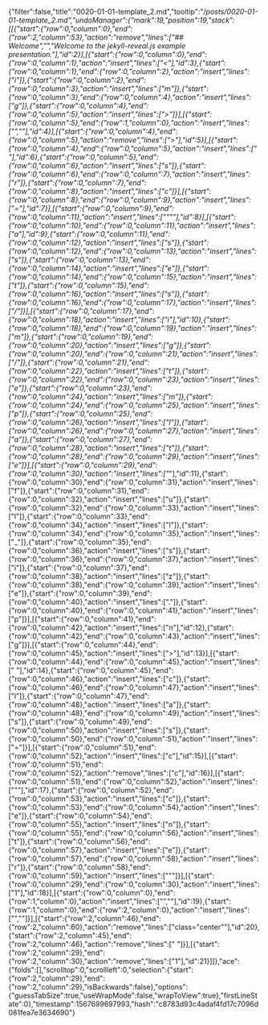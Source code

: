 {"filter":false,"title":"0020-01-01-template_2.md","tooltip":"/_posts/0020-01-01-template_2.md","undoManager":{"mark":19,"position":19,"stack":[[{"start":{"row":0,"column":0},"end":{"row":2,"column":53},"action":"remove","lines":["## Welcome","","Welcome to the jekyll-reveal.js example presentation."],"id":2}],[{"start":{"row":0,"column":0},"end":{"row":0,"column":1},"action":"insert","lines":["<"],"id":3},{"start":{"row":0,"column":1},"end":{"row":0,"column":2},"action":"insert","lines":["i"]},{"start":{"row":0,"column":2},"end":{"row":0,"column":3},"action":"insert","lines":["m"]},{"start":{"row":0,"column":3},"end":{"row":0,"column":4},"action":"insert","lines":["g"]},{"start":{"row":0,"column":4},"end":{"row":0,"column":5},"action":"insert","lines":[">"]}],[{"start":{"row":0,"column":5},"end":{"row":1,"column":0},"action":"insert","lines":["",""],"id":4}],[{"start":{"row":0,"column":4},"end":{"row":0,"column":5},"action":"remove","lines":[">"],"id":5}],[{"start":{"row":0,"column":4},"end":{"row":0,"column":5},"action":"insert","lines":[" "],"id":6},{"start":{"row":0,"column":5},"end":{"row":0,"column":6},"action":"insert","lines":["s"]},{"start":{"row":0,"column":6},"end":{"row":0,"column":7},"action":"insert","lines":["r"]},{"start":{"row":0,"column":7},"end":{"row":0,"column":8},"action":"insert","lines":["c"]}],[{"start":{"row":0,"column":8},"end":{"row":0,"column":9},"action":"insert","lines":["="],"id":7}],[{"start":{"row":0,"column":9},"end":{"row":0,"column":11},"action":"insert","lines":["\"\""],"id":8}],[{"start":{"row":0,"column":10},"end":{"row":0,"column":11},"action":"insert","lines":["a"],"id":9},{"start":{"row":0,"column":11},"end":{"row":0,"column":12},"action":"insert","lines":["s"]},{"start":{"row":0,"column":12},"end":{"row":0,"column":13},"action":"insert","lines":["s"]},{"start":{"row":0,"column":13},"end":{"row":0,"column":14},"action":"insert","lines":["e"]},{"start":{"row":0,"column":14},"end":{"row":0,"column":15},"action":"insert","lines":["t"]},{"start":{"row":0,"column":15},"end":{"row":0,"column":16},"action":"insert","lines":["s"]},{"start":{"row":0,"column":16},"end":{"row":0,"column":17},"action":"insert","lines":["/"]}],[{"start":{"row":0,"column":17},"end":{"row":0,"column":18},"action":"insert","lines":["i"],"id":10},{"start":{"row":0,"column":18},"end":{"row":0,"column":19},"action":"insert","lines":["m"]},{"start":{"row":0,"column":19},"end":{"row":0,"column":20},"action":"insert","lines":["g"]},{"start":{"row":0,"column":20},"end":{"row":0,"column":21},"action":"insert","lines":["/"]},{"start":{"row":0,"column":21},"end":{"row":0,"column":22},"action":"insert","lines":["t"]},{"start":{"row":0,"column":22},"end":{"row":0,"column":23},"action":"insert","lines":["e"]},{"start":{"row":0,"column":23},"end":{"row":0,"column":24},"action":"insert","lines":["m"]},{"start":{"row":0,"column":24},"end":{"row":0,"column":25},"action":"insert","lines":["p"]},{"start":{"row":0,"column":25},"end":{"row":0,"column":26},"action":"insert","lines":["l"]},{"start":{"row":0,"column":26},"end":{"row":0,"column":27},"action":"insert","lines":["a"]},{"start":{"row":0,"column":27},"end":{"row":0,"column":28},"action":"insert","lines":["t"]},{"start":{"row":0,"column":28},"end":{"row":0,"column":29},"action":"insert","lines":["e"]}],[{"start":{"row":0,"column":29},"end":{"row":0,"column":30},"action":"insert","lines":["_"],"id":11},{"start":{"row":0,"column":30},"end":{"row":0,"column":31},"action":"insert","lines":["f"]},{"start":{"row":0,"column":31},"end":{"row":0,"column":32},"action":"insert","lines":["u"]},{"start":{"row":0,"column":32},"end":{"row":0,"column":33},"action":"insert","lines":["l"]},{"start":{"row":0,"column":33},"end":{"row":0,"column":34},"action":"insert","lines":["l"]},{"start":{"row":0,"column":34},"end":{"row":0,"column":35},"action":"insert","lines":["_"]},{"start":{"row":0,"column":35},"end":{"row":0,"column":36},"action":"insert","lines":["s"]},{"start":{"row":0,"column":36},"end":{"row":0,"column":37},"action":"insert","lines":["i"]},{"start":{"row":0,"column":37},"end":{"row":0,"column":38},"action":"insert","lines":["z"]},{"start":{"row":0,"column":38},"end":{"row":0,"column":39},"action":"insert","lines":["e"]},{"start":{"row":0,"column":39},"end":{"row":0,"column":40},"action":"insert","lines":["."]},{"start":{"row":0,"column":40},"end":{"row":0,"column":41},"action":"insert","lines":["p"]}],[{"start":{"row":0,"column":41},"end":{"row":0,"column":42},"action":"insert","lines":["n"],"id":12},{"start":{"row":0,"column":42},"end":{"row":0,"column":43},"action":"insert","lines":["g"]}],[{"start":{"row":0,"column":44},"end":{"row":0,"column":45},"action":"insert","lines":[">"],"id":13}],[{"start":{"row":0,"column":44},"end":{"row":0,"column":45},"action":"insert","lines":[" "],"id":14},{"start":{"row":0,"column":45},"end":{"row":0,"column":46},"action":"insert","lines":["c"]},{"start":{"row":0,"column":46},"end":{"row":0,"column":47},"action":"insert","lines":["l"]},{"start":{"row":0,"column":47},"end":{"row":0,"column":48},"action":"insert","lines":["a"]},{"start":{"row":0,"column":48},"end":{"row":0,"column":49},"action":"insert","lines":["s"]},{"start":{"row":0,"column":49},"end":{"row":0,"column":50},"action":"insert","lines":["s"]},{"start":{"row":0,"column":50},"end":{"row":0,"column":51},"action":"insert","lines":["="]}],[{"start":{"row":0,"column":51},"end":{"row":0,"column":52},"action":"insert","lines":["c"],"id":15}],[{"start":{"row":0,"column":51},"end":{"row":0,"column":52},"action":"remove","lines":["c"],"id":16}],[{"start":{"row":0,"column":51},"end":{"row":0,"column":52},"action":"insert","lines":["\""],"id":17},{"start":{"row":0,"column":52},"end":{"row":0,"column":53},"action":"insert","lines":["c"]},{"start":{"row":0,"column":53},"end":{"row":0,"column":54},"action":"insert","lines":["e"]},{"start":{"row":0,"column":54},"end":{"row":0,"column":55},"action":"insert","lines":["n"]},{"start":{"row":0,"column":55},"end":{"row":0,"column":56},"action":"insert","lines":["t"]},{"start":{"row":0,"column":56},"end":{"row":0,"column":57},"action":"insert","lines":["e"]},{"start":{"row":0,"column":57},"end":{"row":0,"column":58},"action":"insert","lines":["r"]},{"start":{"row":0,"column":58},"end":{"row":0,"column":59},"action":"insert","lines":["\""]}],[{"start":{"row":0,"column":29},"end":{"row":0,"column":30},"action":"insert","lines":["1"],"id":18}],[{"start":{"row":0,"column":0},"end":{"row":1,"column":0},"action":"insert","lines":["",""],"id":19},{"start":{"row":1,"column":0},"end":{"row":2,"column":0},"action":"insert","lines":["",""]}],[{"start":{"row":2,"column":46},"end":{"row":2,"column":60},"action":"remove","lines":["class=\"center\""],"id":20},{"start":{"row":2,"column":45},"end":{"row":2,"column":46},"action":"remove","lines":[" "]}],[{"start":{"row":2,"column":29},"end":{"row":2,"column":30},"action":"remove","lines":["1"],"id":21}]]},"ace":{"folds":[],"scrolltop":0,"scrollleft":0,"selection":{"start":{"row":2,"column":29},"end":{"row":2,"column":29},"isBackwards":false},"options":{"guessTabSize":true,"useWrapMode":false,"wrapToView":true},"firstLineState":0},"timestamp":1567699697993,"hash":"c8783d93c4adaf4fd17c7096d081fea7e3634690"}